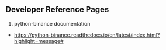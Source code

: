## Developer Reference Pages
1. python-binance documentation

  + https://python-binance.readthedocs.io/en/latest/index.html?highlight=message#
  
